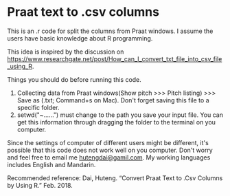 # Praat text to .csv columns
This is an .r code for split the columns from Praat windows. I assume the users have basic knowledge about R programming.

This idea is inspired by the discussion on https://www.researchgate.net/post/How_can_I_convert_txt_file_into_csv_file_using_R.

Things you should do before running this code.
   1. Collecting data from Praat windows(Show pitch >>> Pitch listing) >>> Save as (.txt; Command+s on Mac). Don't forget saving this file to a specific folder.  
   2. setwd("~......") must change to the path you save your input file. You can get this information through dragging the folder to the terminal on you computer.

Since the settings of computer of different users might be different, it's possible that this code does not work well on you computer. Don't worry and feel free to email me hutengdai@gamil.com. My working languages includes English and Mandarin.

Recommended reference: Dai, Huteng. “Convert Praat Text to .Csv Columns by Using R.” Feb. 2018.
